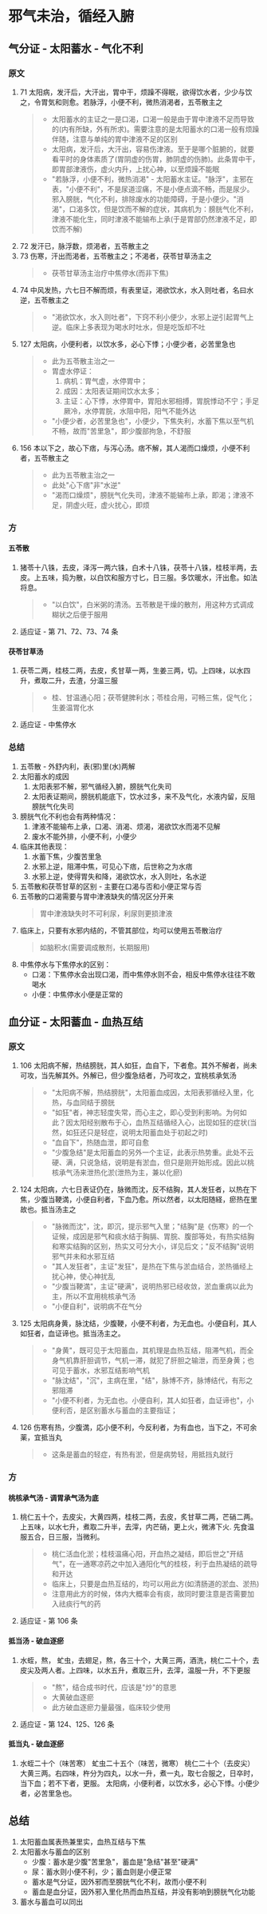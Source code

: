# 邪气未治，循经入腑

## 气分证 - 太阳蓄水 - 气化不利

### 原文

1. 71 太阳病，发汗后，大汗出，胃中干，烦躁不得眠，欲得饮水者，少少与饮之，令胃気和则愈。若脉浮，小便不利，微热消渇者，五苓散主之
   > - 太阳蓄水的主证之一是口渴，口渴一般是由于胃中津液不足而导致的(内有所缺，外有所求)。需要注意的是太阳蓄水的口渴一般有烦躁伴随，注意与单纯的胃中津液不足的区别
   > - 太阳病，发汗后，大汗出，容易伤津液。至于是哪个脏腑的，就要看平时的身体素质了(胃阴虚的伤胃，肺阴虚的伤肺)。此条胃中干，即胃部津液伤，虚火内升，上扰心神，以至烦躁不能眠
   > - "若脉浮，小便不利，微热消渇" - 太阳蓄水主证。"脉浮"，主邪在表，"小便不利"，不是尿道涩痛，不是小便点滴不畅，而是尿少。邪入膀胱，气化不利，排除废水的功能障碍，于是小便少。"消渴"，口渴多饮，但是饮而不解的症状，其病机为：膀胱气化不利，津液不能化生，同时津液不能输布上承(于是胃部仍然津液不足，即饮而不解)
2. 72 发汗已，脉浮数，烦渇者，五苓散主之
3. 73 伤寒，汗出而渇者，五苓散主之；不渇者，茯苓甘草汤主之
   > - 茯苓甘草汤主治疗中焦停水(而非下焦)
4. 74 中风发热，六七日不解而烦，有表里证，渇欲饮水，水入则吐者，名曰水逆，五苓散主之
   > - "渇欲饮水，水入则吐者"，下窍不利小便少，水邪上逆引起胃气上逆。临床上多表现为喝水时吐水，但是吃饭却不吐
5. 127 太阳病，小便利者，以饮水多，必心下悸；小便少者，必苦里急也
   > - 此为五苓散主治之一
   > - 胃虚水停证：
   >   1. 病机：胃气虚，水停胃中；
   >   2. 成因：太阳表证期间饮水太多；
   >   3. 主证：心下悸，水停胃中，胃阳水邪相搏，胃脘悸动不宁；手足厥冷，水停胃脘，水阻中阳，阳气不能外达
   > - "小便少者，必苦里急也"，小便少，下焦失利，水蓄下焦以至气机不畅，故而"苦里急"，即少腹部拘急，不舒服
6. 156 本以下之，故心下痞，与泻心汤。痞不解，其人渴而口燥烦，小便不利者，五苓散主之
   > - 此为五苓散主治之一
   > - 此处"心下痞"非"水逆"
   > - "渴而口燥烦"，膀胱气化失司，津液不能输布上承，即渴；津液不足，阴虚火旺，虚火扰心，即烦

### 方

#### 五苓散

1. 猪苓十八铢，去皮，泽泻一两六铢，白术十八铢，茯苓十八铢，桂枝半两，去皮。上五味，捣为散，以白饮和服方寸匕，日三服。多饮暖水，汗出愈。如法将息。
   > - "以白饮"，白米粥的清汤。五苓散是干燥的散剂，用这种方式调成糊状之后便于服用
2. 适应证 - 第 71、72、73、74 条

#### 茯苓甘草汤

1. 茯苓二两，桂枝二两，去皮，炙甘草一两，生姜三两，切。上四味，以水四升，煮取二升，去渣，分温三服
   > - 桂、甘温通心阳；茯苓健脾利水；苓桂合用，可畅三焦，促气化；生姜温胃化水
2. 适应证 - 中焦停水

### 总结

1. 五苓散 - 外舒内利，表(邪)里(水)两解
2. 太阳蓄水的成因
   1. 太阳表邪不解，邪气循经入腑，膀胱气化失司
   2. 太阳表证期间，膀胱机能底下，饮水过多，来不及气化，水液内留，反阻膀胱气化失司
3. 膀胱气化不利也会有两种情况：
   1. 津液不能输布上承，口渴、消渴、烦渴，渴欲饮水而渴不见解
   2. 废水不能外排，小便不利，小便少
4. 临床其他表现：
   1. 水蓄下焦，少腹苦里急
   2. 水邪上逆，阻滞中焦，可见心下痞，后世称之为水痞
   3. 水邪上逆，使得胃失和降，渴欲饮水，水入则吐，名水逆
5. 五苓散和茯苓甘草的区别 - 主要在口渴与否和小便正常与否
6. 五苓散的口渴需要与胃中津液缺失的情况区分开来
   > 胃中津液缺失时不可利尿，利尿则更损津液
7. 临床上，只要有水邪内结的，不管其部位，均可以使用五苓散治疗
   > 如脑积水(需要调成散剂，长期服用)
8. 中焦停水与下焦停水的区别：
   - 口渴：下焦停水会出现口渴，而中焦停水则不会，相反中焦停水往往不敢喝水
   - 小便：中焦停水小便是正常的

## 血分证 - 太阳蓄血 - 血热互结

### 原文

1. 106 太阳病不解，热结膀胱，其人如狂，血自下，下者愈。其外不解者，尚未可攻，当先解其外。外解已，但少腹急结者，乃可攻之，宜桃核承気汤
   > - "太阳病不解，热结膀胱"，太阳蓄血成因，太阳表邪循经入里，化热，与血同结于膀胱
   > - "如狂"者，神志轻度失常，而心主之，即心受到利影响。为何如此？因太阳经别散布于心，血热互结循经入心，出现如狂的症状(当然，如狂还只是轻症，说明太阳蓄血处于初起之时)
   > - "血自下"，热随血泄，即可自愈
   > - "少腹急结"是太阳蓄血的另外一个主证，此表示热势重。此处不云硬、满，只说急结，说明是有淤血，但只是刚开始形成。因此以桃核承气汤来泄热化淤(泄热为主，兼以化瘀)
2. 124 太阳病，六七日表证仍在，脉微而沈，反不结胸，其人发狂者，以热在下焦，少腹当鞕満，小便自利者，下血乃愈。所以然者，以太阳随経，瘀热在里故也。抵当汤主之
   > - "脉微而沈"，沈，即沉，提示邪气入里；"结胸"是《伤寒》的一个证候，成因是邪气和痰水结于胸膈、胃脘、腹部等处，有热实结胸和寒实结胸的区别，热实又可分大小，详见后文；"反不结胸"说明邪气并未和水邪互结
   > - "其人发狂者"，主证"发狂"，是热在下焦与淤血结合，淤热循经上扰心神，使心神扰乱
   > - "少腹当鞕満"，主证"硬满"，说明热邪已经收敛，淤血重病以此为主，所以不宜用桃核承气汤
   > - "小便自利"，说明病不在气分
3. 125 太阳病身黄，脉沈结，少腹鞕，小便不利者，为无血也。小便自利，其人如狂者，血证谛也。抵当汤主之。
   > - "身黄"，既可见于太阳蓄血，其机理是血热互结，阻滞气机，而全身气机靠肝胆调节，气机一滞，就犯了肝胆之输泄，而至身黄；也可见于蓄水，水邪互结影响气机
   > - "脉沈结"，"沉"，主病在里，"结"，脉博不齐，脉博结代，有形之邪阻滞
   > - "小便不利者，为无血也。小便自利，其人如狂者，血证谛也"，小便利否，是区别蓄水与蓄血的主要指证；
4. 126 伤寒有热，少腹満，応小便不利，今反利者，为有血也，当下之，不可余薬，宜抵当丸
   > - 这条是蓄血的轻症，有热有淤，但是病势轻，用抵挡丸就行

### 方

#### 桃核承气汤 - 调胃承气汤为底

1. 桃仁五十个，去皮尖，大黄四两，桂枝二两，去皮，炙甘草二两，芒硝二两。上五味，以水七升，煮取二升半，去滓，内芒硝，更上火，微沸下火. 先食温服五合，日三服，当微利。
   > - 桃仁活血化淤；桂枝温痛心阳，开血热之凝结，即后世之"开结气"，在一通寒凉药之中加入通阳化气的桂枝，利于血热凝结的疏导和开达
   > - 临床上，只要是血热互结的，均可以用此方(如清肠道的淤血、淤热)
   > - 注意用此方的时候，体内大概率会有痰，故同时要注意是否需要加入祛痰行气的药
2. 适应证 - 第 106 条

#### 抵当汤 - 破血逐瘀

1. 水蛭，熬， 虻虫，去翅足，熬，各三十个，大黄三两，酒洗，桃仁二十个，去皮尖及两人者。上四味，以水五升，煮取三升，去滓，温服一升，不下更服
   > - "熬"，结合成书时代，应该是"炒"的意思
   > - 大黄破血逐瘀
   > - 此方破血逐瘀力量最强，临床较少使用
2. 适应证 - 第 124、125、126 条

#### 抵当丸 - 破血逐瘀

1.  水蛭二十个（味苦寒） 虻虫二十五个（味苦，微寒） 桃仁二十个（去皮尖） 大黄三两。右四味，杵分为四丸，以水一升，煮一丸，取七合服之，日卒时，当下血；若不下者，更服。 太阳病，小便利者，以饮水多，必心下悸。小便少者，必苦里急也。

## 总结

1. 太阳蓄血属表热兼里实，血热互结与下焦
2. 太阳蓄水与蓄血的区别
   - 少腹：蓄水是少腹"苦里急"，蓄血是"急结"甚至"硬满"
   - 尿：蓄水则小便不利，少；蓄血则是小便正常
   - 蓄水是气分证，因外邪而至膀胱气化不利，故而小便不利
   - 蓄血是血分证，因外邪入里化热而血热互结，并没有影响到膀胱气化功能
3. 蓄水与蓄血可以同出
